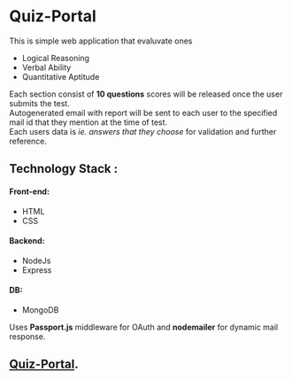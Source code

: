 
# Quiz-Portal
This is simple web application that evaluvate ones
- Logical Reasoning
- Verbal Ability
- Quantitative Aptitude<br>

Each section consist of **10 questions** scores will be released once the user submits the test.<br>
Autogenerated email with report will be sent to each user to the specified mail id that they mention at the time of test.<br>
Each users data is *ie. answers that they choose* for validation and further reference.

## Technology Stack :
#### Front-end:
* HTML
* CSS
#### Backend:
* NodeJs
* Express
#### DB:
* MongoDB<br>



Uses **Passport.js** middleware for OAuth and **nodemailer** for dynamic mail response.


## [Quiz-Portal](https://apti-portal.herokuapp.com/).


